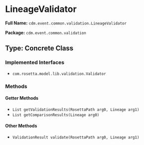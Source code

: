 # LineageValidator

**Full Name:** `cdm.event.common.validation.LineageValidator`

**Package:** `cdm.event.common.validation`

## Type: Concrete Class

### Implemented Interfaces

- `com.rosetta.model.lib.validation.Validator`

### Methods

#### Getter Methods

- `List getValidationResults(RosettaPath arg0, Lineage arg1)`
- `List getComparisonResults(Lineage arg0)`

#### Other Methods

- `ValidationResult validate(RosettaPath arg0, Lineage arg1)`

